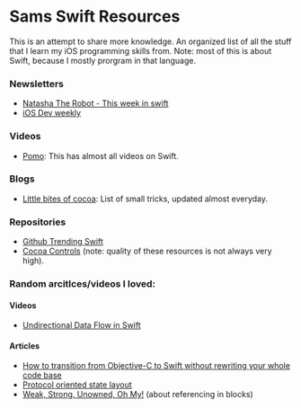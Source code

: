 # Sams Swift Resources

This is an attempt to share more knowledge. An organized list of all the stuff that I learn my iOS programming skills from. Note: most of this is about Swift, because I mostly prorgram in that language. 



### Newsletters 

* [Natasha The Robot - This week in swift](https://swiftnews.curated.co) 
* [iOS Dev weekly](https://iosdevweekly.com)

### Videos 
* [Pomo](http://www.pomo.tv/events/): This has almost all videos on Swift.


### Blogs 
* [Little bites of cocoa](https://littlebitesofcocoa.com): List of small tricks, updated almost everyday. 

### Repositories 

* [Github Trending Swift](https://github.com/trending?l=swift)
* [Cocoa Controls](https://www.cocoacontrols.com) (note: quality of these resources is not always very high).

### Random arcitlces/videos I loved:

#### Videos
* [Undirectional Data Flow in Swift](https://realm.io/news/benji-encz-unidirectional-data-flow-swift/)
 
#### Articles 
* [How to transition from Objective-C to Swift without rewriting your whole code base](http://codevoyagers.com/2016/02/09/transitioning-from-objective-c-to-swift-in-4-steps-without-rewriting-the-existing-code/?utm_campaign=This%2BWeek%2Bin%2BSwift&utm_medium=email&utm_source=This_Week_in_Swift_74)
* [Protocol oriented state layout](https://medium.com/@pcperini/a-protocol-oriented-state-machine-for-layout-constraints-2c6c94bbd844#.kxr4fn8ga)
* [Weak, Strong, Unowned, Oh My!](http://krakendev.io/blog/weak-and-unowned-references-in-swift) (about referencing in blocks)
